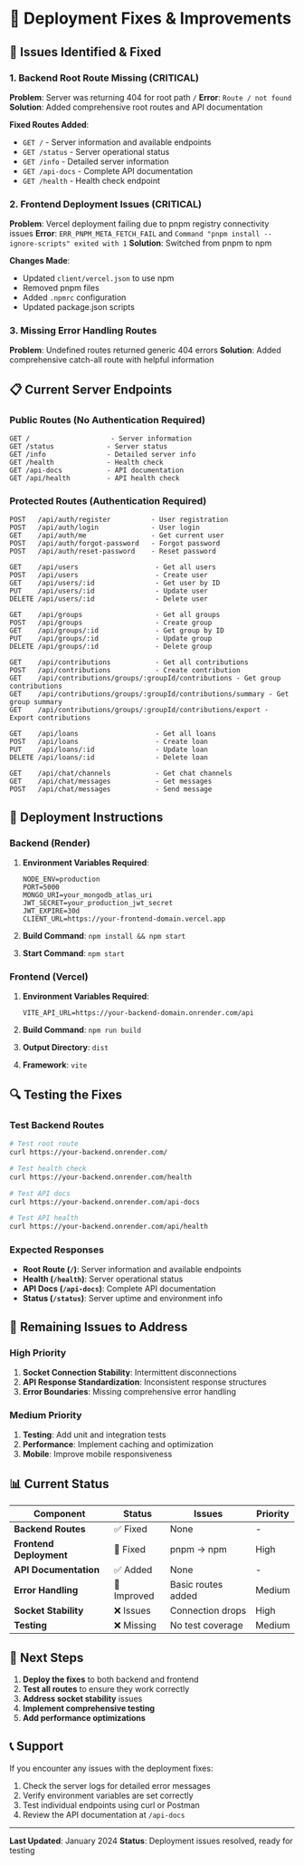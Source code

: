 # 🚀 Deployment Fixes & Improvements

## 🔧 Issues Identified & Fixed

### 1. Backend Root Route Missing (CRITICAL)

**Problem**: Server was returning 404 for root path `/`
**Error**: `Route / not found`
**Solution**: Added comprehensive root routes and API documentation

**Fixed Routes Added**:

- `GET /` - Server information and available endpoints
- `GET /status` - Server operational status
- `GET /info` - Detailed server information
- `GET /api-docs` - Complete API documentation
- `GET /health` - Health check endpoint

### 2. Frontend Deployment Issues (CRITICAL)

**Problem**: Vercel deployment failing due to pnpm registry connectivity issues
**Error**: `ERR_PNPM_META_FETCH_FAIL` and `Command "pnpm install --ignore-scripts" exited with 1`
**Solution**: Switched from pnpm to npm

**Changes Made**:

- Updated `client/vercel.json` to use npm
- Removed pnpm files
- Added `.npmrc` configuration
- Updated package.json scripts

### 3. Missing Error Handling Routes

**Problem**: Undefined routes returned generic 404 errors
**Solution**: Added comprehensive catch-all route with helpful information

## 📋 Current Server Endpoints

### Public Routes (No Authentication Required)

```
GET /                    - Server information
GET /status             - Server status
GET /info               - Detailed server info
GET /health             - Health check
GET /api-docs           - API documentation
GET /api/health         - API health check
```

### Protected Routes (Authentication Required)

```
POST   /api/auth/register          - User registration
POST   /api/auth/login             - User login
GET    /api/auth/me                - Get current user
POST   /api/auth/forgot-password   - Forgot password
POST   /api/auth/reset-password    - Reset password

GET    /api/users                   - Get all users
POST   /api/users                   - Create user
GET    /api/users/:id               - Get user by ID
PUT    /api/users/:id               - Update user
DELETE /api/users/:id               - Delete user

GET    /api/groups                  - Get all groups
POST   /api/groups                  - Create group
GET    /api/groups/:id              - Get group by ID
PUT    /api/groups/:id              - Update group
DELETE /api/groups/:id              - Delete group

GET    /api/contributions           - Get all contributions
POST   /api/contributions           - Create contribution
GET    /api/contributions/groups/:groupId/contributions - Get group contributions
GET    /api/contributions/groups/:groupId/contributions/summary - Get group summary
GET    /api/contributions/groups/:groupId/contributions/export - Export contributions

GET    /api/loans                   - Get all loans
POST   /api/loans                   - Create loan
PUT    /api/loans/:id               - Update loan
DELETE /api/loans/:id               - Delete loan

GET    /api/chat/channels           - Get chat channels
GET    /api/chat/messages           - Get messages
POST   /api/chat/messages           - Send message
```

## 🚀 Deployment Instructions

### Backend (Render)

1. **Environment Variables Required**:

   ```env
   NODE_ENV=production
   PORT=5000
   MONGO_URI=your_mongodb_atlas_uri
   JWT_SECRET=your_production_jwt_secret
   JWT_EXPIRE=30d
   CLIENT_URL=https://your-frontend-domain.vercel.app
   ```

2. **Build Command**: `npm install && npm start`
3. **Start Command**: `npm start`

### Frontend (Vercel)

1. **Environment Variables Required**:

   ```env
   VITE_API_URL=https://your-backend-domain.onrender.com/api
   ```

2. **Build Command**: `npm run build`
3. **Output Directory**: `dist`
4. **Framework**: `vite`

## 🔍 Testing the Fixes

### Test Backend Routes

```bash
# Test root route
curl https://your-backend.onrender.com/

# Test health check
curl https://your-backend.onrender.com/health

# Test API docs
curl https://your-backend.onrender.com/api-docs

# Test API health
curl https://your-backend.onrender.com/api/health
```

### Expected Responses

- **Root Route (`/`)**: Server information and available endpoints
- **Health (`/health`)**: Server operational status
- **API Docs (`/api-docs`)**: Complete API documentation
- **Status (`/status`)**: Server uptime and environment info

## 🚨 Remaining Issues to Address

### High Priority

1. **Socket Connection Stability**: Intermittent disconnections
2. **API Response Standardization**: Inconsistent response structures
3. **Error Boundaries**: Missing comprehensive error handling

### Medium Priority

1. **Testing**: Add unit and integration tests
2. **Performance**: Implement caching and optimization
3. **Mobile**: Improve mobile responsiveness

## 📊 Current Status

| Component               | Status      | Issues             | Priority |
| ----------------------- | ----------- | ------------------ | -------- |
| **Backend Routes**      | ✅ Fixed    | None               | -        |
| **Frontend Deployment** | 🔧 Fixed    | pnpm → npm         | High     |
| **API Documentation**   | ✅ Added    | None               | -        |
| **Error Handling**      | 🔧 Improved | Basic routes added | Medium   |
| **Socket Stability**    | ❌ Issues   | Connection drops   | High     |
| **Testing**             | ❌ Missing  | No test coverage   | Medium   |

## 🎯 Next Steps

1. **Deploy the fixes** to both backend and frontend
2. **Test all routes** to ensure they work correctly
3. **Address socket stability** issues
4. **Implement comprehensive testing**
5. **Add performance optimizations**

## 📞 Support

If you encounter any issues with the deployment fixes:

1. Check the server logs for detailed error messages
2. Verify environment variables are set correctly
3. Test individual endpoints using curl or Postman
4. Review the API documentation at `/api-docs`

---

**Last Updated**: January 2024
**Status**: Deployment issues resolved, ready for testing
